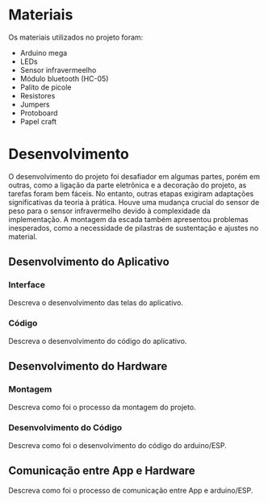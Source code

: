 
# Materiais

Os materiais utilizados no projeto foram:
- Arduino mega
- LEDs
- Sensor infravermeelho
- Módulo bluetooth (HC-05)
- Palito de picole
- Resistores
- Jumpers
- Protoboard
- Papel craft

# Desenvolvimento

O desenvolvimento do projeto foi desafiador em algumas partes, porém em outras, como a ligação da parte eletrônica e a decoração do projeto, as tarefas foram bem fáceis. No entanto, outras etapas exigiram adaptações significativas da teoria à prática. Houve uma mudança crucial do sensor de peso para o sensor infravermelho devido à complexidade da implementação. A montagem da escada também apresentou problemas inesperados, como a necessidade de pilastras de sustentação e ajustes no material.

## Desenvolvimento do Aplicativo

### Interface

Descreva o desenvolvimento das telas do aplicativo.

### Código

Descreva o desenvolvimento do código do aplicativo.

## Desenvolvimento do Hardware

### Montagem

Descreva como foi o processo da montagem do projeto.

### Desenvolvimento do Código

Descreva como foi o desenvolvimento do código do arduino/ESP.

## Comunicação entre App e Hardware

Descreva como foi o processo de comunicação entre App e arduino/ESP.
